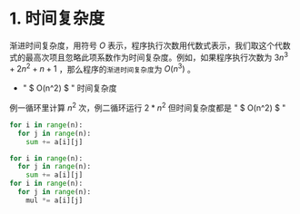 # 1. 时间复杂度
渐进时间复杂度，用符号 $O$ 表示，程序执行次数用代数式表示，我们取这个代数式的最高次项且忽略此项系数作为时间复杂度。例如，如果程序执行次数为 $3n^3+2n^2+n+1$ ，那么程序的`渐进时间复杂度`为 $O(n^3)$ 。

* " $ O(n^2) $ " 时间复杂度

例一循环里计算 $n^2$ 次，例二循环运行 $2*n^2$ 但时间复杂度都是 " $ O(n^2) $ " 

```python
for i in range(n):
  for j in range(n):
    sum += a[i][j]
```

```python
for i in range(n):
  for j in range(n):
	sum += a[i][j]
for i in range(n):
  for j in range(n):
	mul *= a[i][j]
```